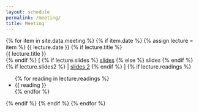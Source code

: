 ```yaml
---
layout: schedule
permalink: /meeting/
title: Meeting
---
```


{% for item in site.data.meeting %}
    {% if item.date %}
    {% assign lecture = item %}
        <tr>
            <th scope="row">{{ lecture.date }}</th>
            <td>
                {% if lecture.title %}
                    <br />{{ lecture.title }}<br />
                {% endif %}
                [
                    {% if lecture.slides %}
                    <a href="{{ lecture.slides }}" target="_blank">slides</a>
                    {% else %}
                    slides
                    {% endif %}
                    {% if lecture.slides2 %}
                    | <a href="{{ lecture.slides2 }}" target="_blank">slides 2</a>
                    {% endif %}
                ]
            </td>
            <td>
                {% if lecture.readings %}
                <ul>
                {% for reading in lecture.readings %}
                    <li>{{ reading }}</li>
                {% endfor %}
                </ul>
                {% endif %}
            </td>
        </tr>
    {% endif %}
{% endfor %}


<!-- {% if site.talks %}
{% assign talks = site.talks | reverse %}
{% for item in talks %}
    <tr>
    <td><strong>{{item.date | date: "%b %-d, %Y"}}</strong></td>
    <td>{{item.speaker}}</td>
    <td><a href="{{item.url | relative_url}}">{{item.title}}</a>
    </td>
    </tr>
{% endfor %}
{% endif %}
<tr class="past">
    <td colspan="3" align="center"><strong>End of the table</strong></td>
</tr> -->
